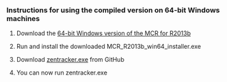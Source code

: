 ### Instructions for using the compiled version on 64-bit Windows machines

1. Download the [64-bit Windows version of the MCR for R2013b](http://www.mathworks.com/products/compiler/mcr/index.html)

2. Run and install the downloaded MCR_R2013b_win64_installer.exe

3. Download [zentracker.exe](https://github.com/zolts/zentracker/blob/master/bin/2.14/win64/zentracker.exe) from GitHub

4. You can now run zentracker.exe
